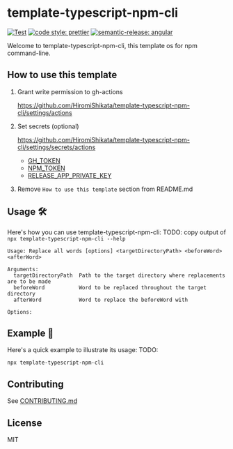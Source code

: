 # template-typescript-npm-cli

[![Test](https://github.com/HiromiShikata/template-typescript-npm-cli/actions/workflows/test.yml/badge.svg)](https://github.com/HiromiShikata/template-typescript-npm-cli/actions/workflows/test.yml)
[![code style: prettier](https://img.shields.io/badge/code_style-prettier-ff69b4.svg?style=flat-square)](https://github.com/prettier/prettier)
[![semantic-release: angular](https://img.shields.io/badge/semantic--release-angular-e10079?logo=semantic-release)](https://github.com/semantic-release/semantic-release)

Welcome to template-typescript-npm-cli, this template os for npm command-line.

## How to use this template

1. Grant write permission to gh-actions

   https://github.com/HiromiShikata/template-typescript-npm-cli/settings/actions

1. Set secrets (optional)

   https://github.com/HiromiShikata/template-typescript-npm-cli/settings/secrets/actions
   - [GH_TOKEN](https://github.com/settings/tokens)
   - [NPM_TOKEN](https://www.npmjs.com/settings/hiromi/tokens)
   - [RELEASE_APP_PRIVATE_KEY](https://github.com/settings/apps/semantic-release-changelog)

1. Remove `How to use this template` section from README.md

## Usage 🛠️

Here's how you can use template-typescript-npm-cli:
TODO: copy output of `npx template-typescript-npm-cli --help`

```
Usage: Replace all words [options] <targetDirectoryPath> <beforeWord> <afterWord>

Arguments:
  targetDirectoryPath  Path to the target directory where replacements are to be made
  beforeWord           Word to be replaced throughout the target directory
  afterWord            Word to replace the beforeWord with

Options:

```

## Example 📖

Here's a quick example to illustrate its usage:
TODO:

```
npx template-typescript-npm-cli
```

## Contributing

See [CONTRIBUTING.md](./CONTRIBUTING.md)

## License

MIT
